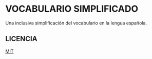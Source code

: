 # VOCABULARIO SIMPLIFICADO

Una inclusiva simplificación del vocabulario en la lengua española.

## LICENCIA

[MIT](https://opensource.org/license/mit)
